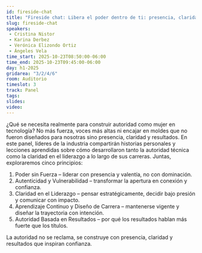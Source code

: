 ```yaml
---
id: fireside-chat
title: "Fireside chat: Libera el poder dentro de ti: presencia, claridad, y resultados que inspiran confianza."
slug: fireside-chat
speakers:
 - Cristina Nistor
 - Karina Derbez
 - Verónica Elizondo Ortiz 
 - Ángeles Vela
time_start: 2025-10-23T08:50:00-06:00
time_end: 2025-10-23T09:45:00-06:00
day: h1-2025
gridarea: "3/2/4/6"
room: Auditorio
timeslot: 3
track: Panel
tags:
slides: 
video: 
---
```


¿Qué se necesita realmente para construir autoridad como mujer en tecnología? No más fuerza, voces más altas ni encajar en moldes que no fueron diseñados para nosotras  sino presencia, claridad y resultados.
En este panel, líderes de la industria compartirán historias personales y lecciones aprendidas sobre cómo desarrollaron tanto la autoridad técnica como la claridad en el liderazgo a lo largo de sus carreras. Juntas, exploraremos cinco principios:
1. Poder sin Fuerza – liderar con presencia y valentía, no con dominación.
2. Autenticidad y Vulnerabilidad – transformar la apertura en conexión y confianza.
3. Claridad en el Liderazgo – pensar estratégicamente, decidir bajo presión y comunicar con impacto.
4. Aprendizaje Continuo y Diseño de Carrera – mantenerse vigente y diseñar la trayectoria con intención.
5. Autoridad Basada en Resultados – por qué los resultados hablan más fuerte que los títulos.

La autoridad no se reclama, se construye con presencia, claridad y resultados que inspiran confianza.